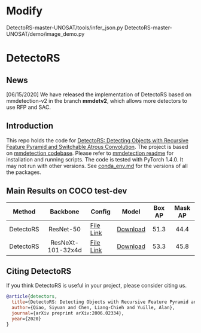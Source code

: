 # Modify
DetectoRS-master-UNOSAT/tools/infer_json.py 
DetectoRS-master-UNOSAT/demo/image_demo.py

# DetectoRS

## News

[06/15/2020] We have released the implementation of DetectoRS based on mmdetection-v2 in the branch **mmdetv2**, which allows more detectors to use RFP and SAC.

## Introduction

This repo holds the code for [DetectoRS: Detecting Objects with Recursive Feature Pyramid and Switchable Atrous Convolution](https://arxiv.org/pdf/2006.02334.pdf).
The project is based on [mmdetection codebase](https://github.com/open-mmlab/mmdetection).
Please refer to [mmdetection readme](README.mmdet.md) for installation and running scripts.
The code is tested with PyTorch 1.4.0.
It may not run with other versions.
See [conda_env.md](conda_env.md) for the versions of all the packages.

## Main Results on COCO test-dev

| Method    | Backbone          | Config | Model | Box AP | Mask AP |
|-----------|:-----------------:|--------------|--------------|:------------:|:------------:|
| DetectoRS | ResNet-50         | [File Link](configs/DetectoRS/DetectoRS_mstrain_400_1200_r50_40e.py) | [Download](http://cs.jhu.edu/~syqiao/DetectoRS/DetectoRS_R50-0f1c8080.pth) | 51.3 | 44.4 |
| DetectoRS | ResNeXt-101-32x4d | [File Link](configs/DetectoRS/DetectoRS_mstrain_400_1200_x101_32x4d_40e.py) | [Download](https://www.cs.jhu.edu/~syqiao/DetectoRS/DetectoRS_X101-ed983634.pth) | 53.3 | 45.8 |

## Citing DetectoRS

If you think DetectoRS is useful in your project, please consider citing us.

```BibTeX
@article{detectors,
  title={DetectoRS: Detecting Objects with Recursive Feature Pyramid and Switchable Atrous Convolution},
  author={Qiao, Siyuan and Chen, Liang-Chieh and Yuille, Alan},
  journal={arXiv preprint arXiv:2006.02334},
  year={2020}
}
```

